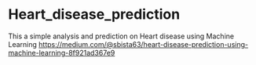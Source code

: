 # Heart_disease_prediction
This a simple analysis and prediction on Heart disease using Machine Learning
https://medium.com/@sbista63/heart-disease-prediction-using-machine-learning-8f921ad367e9
